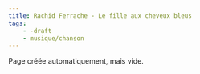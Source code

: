 ```yaml
---
title: Rachid Ferrache - Le fille aux cheveux bleus
tags:
    - -draft
    - musique/chanson
---
```


Page créée automatiquement, mais vide.
